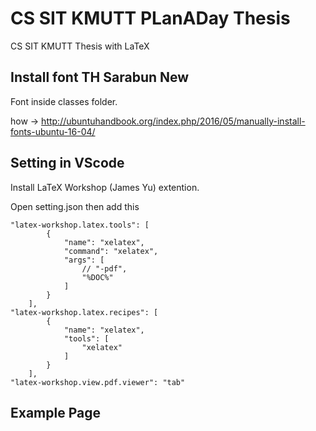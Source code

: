 # CS SIT KMUTT PLanADay Thesis
CS SIT KMUTT Thesis with LaTeX

## Install font TH Sarabun New
Font inside classes folder.

how -> http://ubuntuhandbook.org/index.php/2016/05/manually-install-fonts-ubuntu-16-04/

## Setting in VScode 

Install LaTeX Workshop (James Yu) extention.

Open setting.json then add this

```
"latex-workshop.latex.tools": [
        {
            "name": "xelatex",
            "command": "xelatex",
            "args": [
                // "-pdf",
                "%DOC%"
            ]
        }
    ],
"latex-workshop.latex.recipes": [
        {
            "name": "xelatex",
            "tools": [
                "xelatex"
            ]
        }
    ],
"latex-workshop.view.pdf.viewer": "tab"
```

## Example Page
